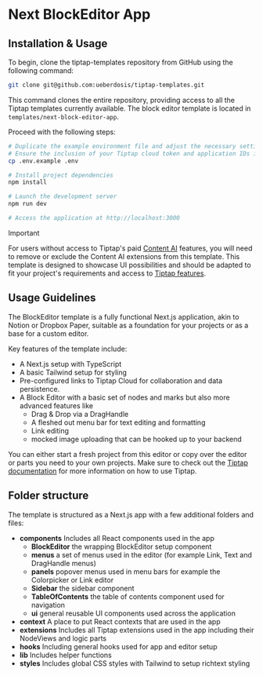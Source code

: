 # Next BlockEditor App

## Installation & Usage
To begin, clone the tiptap-templates repository from GitHub using the following command:

```bash
git clone git@github.com:ueberdosis/tiptap-templates.git
```

This command clones the entire repository, providing access to all the Tiptap templates currently available. The block
editor template is located in `templates/next-block-editor-app`.

Proceed with the following steps:

```bash
# Duplicate the example environment file and adjust the necessary settings in the .env file
# Ensure the inclusion of your Tiptap cloud token and application IDs in the .env file
cp .env.example .env

# Install project dependencies
npm install

# Launch the development server
npm run dev

# Access the application at http://localhost:3000
```

> [!Important]
> For users without access to Tiptap's paid [Content AI](https://tiptap.dev/product/content-ai) features, you will need to remove or exclude the Content AI extensions from this template. This template is designed to showcase UI possibilities and should be adapted to fit your project's requirements and access to [Tiptap features](https://tiptap.dev/pricing).


## Usage Guidelines

The BlockEditor template is a fully functional Next.js application, akin to Notion or Dropbox Paper, suitable as a
foundation for your projects or as a base for a custom editor.

Key features of the template include:

- A Next.js setup with TypeScript
- A basic Tailwind setup for styling
- Pre-configured links to Tiptap Cloud for collaboration and data persistence.
- A Block Editor with a basic set of nodes and marks but also more advanced features like
  - Drag & Drop via a DragHandle
  - A fleshed out menu bar for text editing and formatting
  - Link editing
  - mocked image uploading that can be hooked up to your backend

You can either start a fresh project from this editor or copy over the editor or parts you need to your own projects.
Make sure to check out the [Tiptap documentation](https://tiptap.dev) for more information on how to use Tiptap.

## Folder structure

The template is structured as a Next.js app with a few additional folders and files:

- **components** Includes all React components used in the app
  - **BlockEditor** the wrapping BlockEditor setup component
  - **menus** a set of menus used in the editor (for example Link, Text and DragHandle menus)
  - **panels** popover menus used in menu bars for example the Colorpicker or Link editor
  - **Sidebar** the sidebar component
  - **TableOfContents** the table of contents component used for navigation
  - **ui** general reusable UI components used across the application
- **context** A place to put React contexts that are used in the app
- **extensions** Includes all Tiptap extensions used in the app including their NodeViews and logic parts
- **hooks** Including general hooks used for app and editor setup
- **lib** Includes helper functions
- **styles** Includes global CSS styles with Tailwind to setup richtext styling
